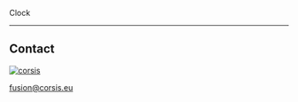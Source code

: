 Clock

----

## Contact

[![corsis]](https://github.com/corsis/)

[fusion@corsis.eu](mailto:fusion@corsis.tech)

[corsis]: http://portfusion.sourceforge.net/i/l100.png "Corsis Research"

<img width="1px" src="http://fusion.corsis.tech/i/logo3.png" />
